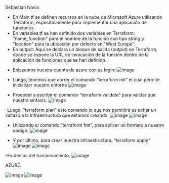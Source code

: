 Sebastian Navia
* En Main.tf se definen recursos en la nube de Microsoft Azure utilizando Terraform, específicamente para implementar una aplicación de funciones.
* En variables.tf se han definido dos variables en Terraform: "name_function" para el nombre de la función con tipo string y "location" para la ubicación por defecto en "West Europe".
* En output: Aquí se  declara un bloque de salida (output) en Terraform, donde se expone la URL de invocación de la función dentro de la aplicación de funciones que se han definido.

- Enlazamos nuestra cuenta de azure con az login:
![image](https://github.com/Sebastianavia/azfunction-tf/assets/71205906/1988adab-3665-479f-a161-a2cca84ba475)

- Luego, tenemos que correr el comando “terraform init” el cual permite inicializar nuestro entorno
![image](https://github.com/Sebastianavia/azfunction-tf/assets/71205906/25b58ac4-14d9-4aa5-a178-7a334757e176)

- Proceder a escribir el comando “terraform validate” para validar que nuestra sintaxis.
![image](https://github.com/Sebastianavia/azfunction-tf/assets/71205906/9ea9ea35-bee3-4c6e-8dcc-65b6ccff6d8b)

-Luego, “terraform plan” este comando lo que nos permitirá es echar un vistazo a la infraestructura que estamos creando.
![image](https://github.com/Sebastianavia/azfunction-tf/assets/71205906/c4723ac3-adb9-4613-a57f-6df5d67e91d0)
![image](https://github.com/Sebastianavia/azfunction-tf/assets/71205906/f17b6bcd-1323-4062-adb8-a10420ebe86e)

- Utilizando el comando “terraform fmt”, para aplicar un formato a nuestro código.
![image](https://github.com/Sebastianavia/azfunction-tf/assets/71205906/d7c7b483-c5cf-48ef-87fb-180cb8f24a26)

- Y por último, para crear nuestra infraestructura, “terraform apply”
![image](https://github.com/Sebastianavia/azfunction-tf/assets/71205906/71638f5d-c21b-4cd2-a02e-5577fe341510)
![image](https://github.com/Sebastianavia/azfunction-tf/assets/71205906/8deeefb7-b63c-49d6-a17d-12c57ccbe63b)

-Evidencia del funcionamiento.
![image](https://github.com/Sebastianavia/azfunction-tf/assets/71205906/b528002b-954b-4ab3-a6fb-df333cefdc26)


AZURE.

![image](https://github.com/Sebastianavia/azfunction-tf/assets/71205906/9d472f6e-28ed-4575-9bb4-f1eb4b4b3f88)
![image](https://github.com/Sebastianavia/azfunction-tf/assets/71205906/f9d535fe-528a-4043-aeaa-201c678860c2)

